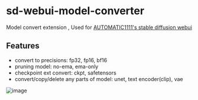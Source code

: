 # sd-webui-model-converter

Model convert extension , Used for [AUTOMATIC1111's stable diffusion webui](https://github.com/AUTOMATIC1111/stable-diffusion-webui)

## Features 

- convert to precisions: fp32, fp16, bf16
- pruning model: no-ema, ema-only
- checkpoint ext convert: ckpt, safetensors
- convert/copy/delete any parts of model: unet, text encoder(clip), vae

![image](https://user-images.githubusercontent.com/36563862/211143190-1bbf4fa9-5d95-4d00-b4dc-0f617caf3312.png)
